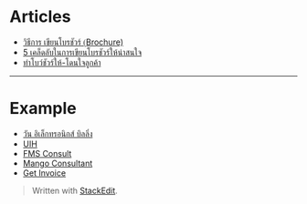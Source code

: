 
# Articles

- [วิธีการ เขียนโบรชัวร์ (ฺBrochure)](https://th.wikihow.com/%E0%B9%80%E0%B8%82%E0%B8%B5%E0%B8%A2%E0%B8%99%E0%B9%82%E0%B8%9A%E0%B8%A3%E0%B8%8A%E0%B8%B1%E0%B8%A7%E0%B8%A3%E0%B9%8C-(%E0%B8%BABrochure))
- [5 เคล็ดลับในการเขียนโบรชัวร์ให้น่าสนใจ](http://www.drphot.com/talk/archives/524)
- [ทำโบว์ชัวร์ให้-โดนใจลูกค้า](https://www.gogoprint.co.th/%E0%B8%9A%E0%B8%A5%E0%B9%8A%E0%B8%AD%E0%B8%81/%E0%B9%80%E0%B8%84%E0%B8%A5%E0%B9%87%E0%B8%94%E0%B8%A5%E0%B8%B1%E0%B8%9A%E0%B8%81%E0%B8%B2%E0%B8%A3%E0%B8%95%E0%B8%A5%E0%B8%B2%E0%B8%94/%E0%B8%81%E0%B8%B2%E0%B8%A3%E0%B8%97%E0%B8%B3%E0%B9%82%E0%B8%9A%E0%B8%A3%E0%B8%8A%E0%B8%B1%E0%B8%A7%E0%B8%A3%E0%B9%8C%E0%B9%83%E0%B8%AB%E0%B9%89%E0%B9%84%E0%B8%A1%E0%B9%88%E0%B8%99%E0%B9%88%E0%B8%B2%E0%B9%80%E0%B8%9A%E0%B8%B7%E0%B9%88%E0%B8%AD/)
---

# Example

- [วัน อิเล็กทรอนิกส์ บิลลิ่ง ](https://etax.one.th/)
- [UIH](https://www.uih.co.th/th)
- [FMS Consult](http://www.fmsconsult.com)
- [Mango Consultant](https://www.mangoconsultant.com)
- [Get Invoice](https://www.getinvoice.net)





> Written with [StackEdit](https://stackedit.io/).
<!--stackedit_data:
eyJoaXN0b3J5IjpbLTc1MTk1OTE2MywtMzI4Mzg5NTk3LC0xMz
QwNDk3NTE3XX0=
-->
